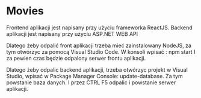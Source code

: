 # Movies
Frontend aplikacji jest napisany przy użyciu frameworka ReactJS.
Backend aplikacji jest napisany przy użyciu ASP.NET WEB API

Dlatego żeby odpalić front aplikacji trzeba mieć zainstalowany NodeJS, za tym otwórzyc za pomocą Visual Studio Code.
W konsoli wpisać : npm start
I za pewien czas będzie odpalony serwer frontu aplikacji.

Dlatego żeby odpalic backend aplikacji, trzeba otwórzyc projekt w Visual Studio,
 wpisać w Package Manager Console: update-database. Za tym powstanie baza danych.
I przez CTRL F5 odpalic i powstanie serwer aplikacji.



 
